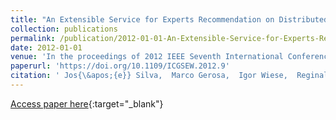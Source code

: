 ```yaml
---
title: "An Extensible Service for Experts Recommendation on Distributed Software Development Projects"
collection: publications
permalink: /publication/2012-01-01-An-Extensible-Service-for-Experts-Recommendation-on-Distributed-Software-Development-Projects
date: 2012-01-01
venue: 'In the proceedings of 2012 IEEE Seventh International Conference on Global Software Engineering Workshops, Porto Alegre, Rio Grande do Sul, Brazil, August 27-30, 2012'
paperurl: 'https://doi.org/10.1109/ICGSEW.2012.9'
citation: ' Jos{\&apos;{e}} Silva,  Marco Gerosa,  Igor Wiese,  Reginaldo R{\&apos;{e}},  Igor Steinmacher, &quot;An Extensible Service for Experts Recommendation on Distributed Software Development Projects.&quot; In the proceedings of 2012 IEEE Seventh International Conference on Global Software Engineering Workshops, Porto Alegre, Rio Grande do Sul, Brazil, August 27-30, 2012, 2012.'
---
```

[Access paper here](https://doi.org/10.1109/ICGSEW.2012.9){:target="_blank"}
